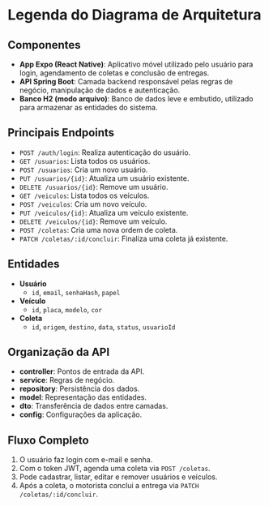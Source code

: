 # Legenda do Diagrama de Arquitetura

## Componentes

- **App Expo (React Native)**: Aplicativo móvel utilizado pelo usuário para login, agendamento de coletas e conclusão de entregas.
- **API Spring Boot**: Camada backend responsável pelas regras de negócio, manipulação de dados e autenticação.
- **Banco H2 (modo arquivo)**: Banco de dados leve e embutido, utilizado para armazenar as entidades do sistema.

## Principais Endpoints

- `POST /auth/login`: Realiza autenticação do usuário.
- `GET /usuarios`: Lista todos os usuários.
- `POST /usuarios`: Cria um novo usuário.
- `PUT /usuarios/{id}`: Atualiza um usuário existente.
- `DELETE /usuarios/{id}`: Remove um usuário.
- `GET /veiculos`: Lista todos os veículos.
- `POST /veiculos`: Cria um novo veículo.
- `PUT /veiculos/{id}`: Atualiza um veículo existente.
- `DELETE /veiculos/{id}`: Remove um veículo.
- `POST /coletas`: Cria uma nova ordem de coleta.
- `PATCH /coletas/:id/concluir`: Finaliza uma coleta já existente.

## Entidades

- **Usuário**
    - `id`, `email`, `senhaHash`, `papel`
- **Veículo**
    - `id`, `placa`, `modelo`, `cor`
- **Coleta**
    - `id`, `origem`, `destino`, `data`, `status`, `usuarioId`

## Organização da API

- **controller**: Pontos de entrada da API.
- **service**: Regras de negócio.
- **repository**: Persistência dos dados.
- **model**: Representação das entidades.
- **dto**: Transferência de dados entre camadas.
- **config**: Configurações da aplicação.

## Fluxo Completo

1. O usuário faz login com e-mail e senha.
2. Com o token JWT, agenda uma coleta via `POST /coletas`.
3. Pode cadastrar, listar, editar e remover usuários e veículos.
4. Após a coleta, o motorista conclui a entrega via `PATCH /coletas/:id/concluir`.